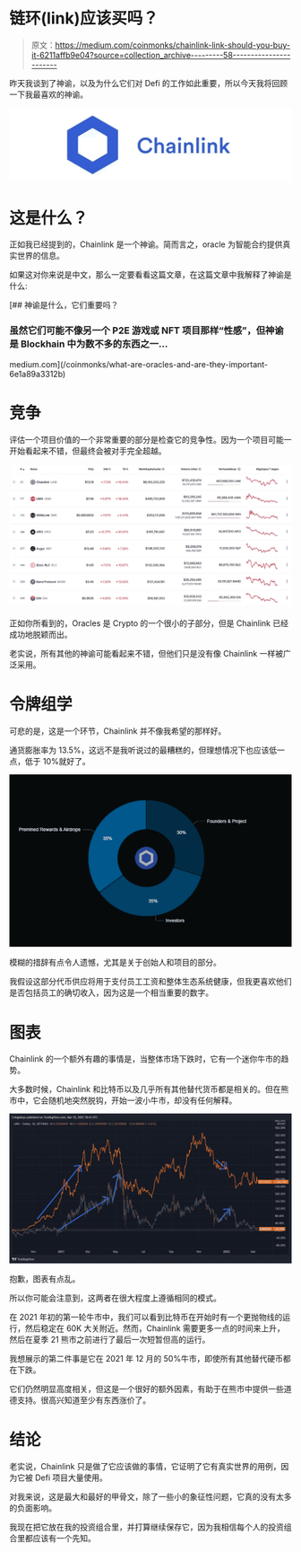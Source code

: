 # 链环(link)应该买吗？

> 原文：<https://medium.com/coinmonks/chainlink-link-should-you-buy-it-6211affb9e04?source=collection_archive---------58----------------------->

昨天我谈到了神谕，以及为什么它们对 Defi 的工作如此重要，所以今天我将回顾一下我最喜欢的神谕。

![](img/888dc6cc0e17c58b787ba56315adc88d.png)

# 这是什么？

正如我已经提到的，Chainlink 是一个神谕。简而言之，oracle 为智能合约提供真实世界的信息。

如果这对你来说是中文，那么一定要看看这篇文章，在这篇文章中我解释了神谕是什么:

[](/coinmonks/what-are-oracles-and-are-they-important-6e1a89a3312b) [## 神谕是什么，它们重要吗？

### 虽然它们可能不像另一个 P2E 游戏或 NFT 项目那样“性感”，但神谕是 Blockhain 中为数不多的东西之一…

medium.com](/coinmonks/what-are-oracles-and-are-they-important-6e1a89a3312b) 

# 竞争

评估一个项目价值的一个非常重要的部分是检查它的竞争性。因为一个项目可能一开始看起来不错，但最终会被对手完全超越。

![](img/f7913d07a11b62f98dc78e4848a37835.png)

正如你所看到的，Oracles 是 Crypto 的一个很小的子部分，但是 Chainlink 已经成功地脱颖而出。

老实说，所有其他的神谕可能看起来不错，但他们只是没有像 Chainlink 一样被广泛采用。

# 令牌组学

可悲的是，这是一个环节，Chainlink 并不像我希望的那样好。

通货膨胀率为 13.5%，这远不是我听说过的最糟糕的，但理想情况下也应该低一点，低于 10%就好了。

![](img/3e489a84cd1e4f7898fb55560bd13310.png)

模糊的措辞有点令人遗憾，尤其是关于创始人和项目的部分。

我假设这部分代币供应将用于支付员工工资和整体生态系统健康，但我更喜欢他们是否包括员工的确切收入，因为这是一个相当重要的数字。

# 图表

Chainlink 的一个额外有趣的事情是，当整体市场下跌时，它有一个迷你牛市的趋势。

大多数时候，Chainlink 和比特币以及几乎所有其他替代货币都是相关的。但在熊市中，它会随机地突然脱钩，开始一波小牛市，却没有任何解释。

![](img/e593a86ce3105a7c38b2a3d0630a334f.png)

抱歉，图表有点乱。

所以你可能会注意到，这两者在很大程度上遵循相同的模式。

在 2021 年初的第一轮牛市中，我们可以看到比特币在开始时有一个更抛物线的运行，然后稳定在 60K 大关附近。然而，Chainlink 需要更多一点的时间来上升，然后在夏季 21 熊市之前进行了最后一次短暂但高的运行。

我想展示的第二件事是它在 2021 年 12 月的 50%牛市，即使所有其他替代硬币都在下跌。

它们仍然明显高度相关，但这是一个很好的额外因素，有助于在熊市中提供一些道德支持。很高兴知道至少有东西涨价了。

# 结论

老实说，Chainlink 只是做了它应该做的事情，它证明了它有真实世界的用例，因为它被 Defi 项目大量使用。

对我来说，这是最大和最好的甲骨文，除了一些小的象征性问题，它真的没有太多的负面影响。

我现在把它放在我的投资组合里，并打算继续保存它，因为我相信每个人的投资组合里都应该有一个先知。